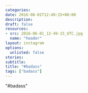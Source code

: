 ```yaml
---
categories:
date: 2016-06-01T12:49:15+00:00
description:
draft: false
resources:
- src: 2016-06-01_12-49-15_UTC.jpg
  name: "header"
layout: instagram
options:
  unlisted: false
stories:
subtitle:
title: "#badass"
tags: ["badass"]
---
```


"#badass"
